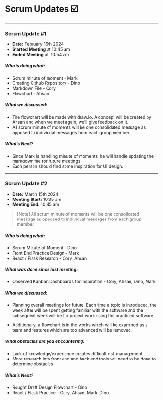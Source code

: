 # **Scrum Updates** ☑️
-----------------------------------------------------------------------
### **Scrum Update #1**

* **Date:** February 16th 2024
* **Started Meeting** at 10:45 am
* **Ended Meeting** at: 10:54 am

##### Who is doing what:

* Scrum minute of moment - Mark 
* Creating Github Repository - Dino
* Markdown File - Cory
* Flowchart - Ahsan
 
##### What we discussed:

* The flowchart will be made with draw.io. A concept will be created by Ahsan and when we meet again, we’ll give feedback on it.
* All scrum minute of moments will be one consolidated message as opposed to individual messages from each group member.

##### What’s Next?

* Since Mark is handling minute of moments, he will handle updating the markdown file for future meetings.
* Each person should find some inspiration for UI design.

--------------------------------------------------------------------------------

### **Scrum Update #2**

* **Date:** March 15th 2024
* **Meeting Start:** 10:35 am
* **Meeting End:** 10:45 am

> [Note] All scrum minute of moments will be one consolidated message as opposed to individual messages from each group member.

##### Who is doing what:

* Scrum Minute of Moment - Dino
* Front End Practice Design - Mark
* React / Flask Research - Cory, Ahsan

##### What was done since last meeting:

* Observed Kanban Dashboards for inspiration - Cory, Ahsan, Dino, Mark

##### What we discussed:

* Planning overall meetings for future. Each time a topic is introduced, the week after will be spent getting familiar with the software and the subsequent week will be for project work using the practiced software. 

* Additionally, a flowchart is in the works which will be examined as a team and features which are too advanced will be removed. 


##### What obstacles are you encountering:

* Lack of knowledge/experience creates difficult risk management
* More research into front end and back end tools will need to be done to determine obstacles 

##### What’s Next?

* Rought Draft Design Flowchart - Dino
* React / Flask Practice - Cory, Ahsan, Mark, Dino


